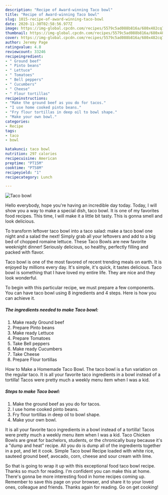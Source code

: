 ```yaml
---
description: "Recipe of Award-winning Taco bowl"
title: "Recipe of Award-winning Taco bowl"
slug: 1015-recipe-of-award-winning-taco-bowl
date: 2020-11-30T02:58:56.977Z
image: https://img-global.cpcdn.com/recipes/5579c5ad088b816a/680x482cq70/taco-bowl-recipe-main-photo.jpg
thumbnail: https://img-global.cpcdn.com/recipes/5579c5ad088b816a/680x482cq70/taco-bowl-recipe-main-photo.jpg
cover: https://img-global.cpcdn.com/recipes/5579c5ad088b816a/680x482cq70/taco-bowl-recipe-main-photo.jpg
author: Jeremy Page
ratingvalue: 4.8
reviewcount: 33246
recipeingredient:
- " Ground beef"
- " Pinto beans"
- " Lettuce"
- " Tomatoes"
- " Bell peppers"
- " Cucumbers"
- " Cheese"
- " Flour tortillas"
recipeinstructions:
- "Make the ground beef as you do for tacos."
- "I use home cooked pinto beans."
- "Fry flour tortillas in deep oil to bowl shape."
- "Make your own bowl."
categories:
- Recipe
tags:
- taco
- bowl

katakunci: taco bowl 
nutrition: 297 calories
recipecuisine: American
preptime: "PT15M"
cooktime: "PT58M"
recipeyield: "1"
recipecategory: Lunch

---
```



![Taco bowl](https://img-global.cpcdn.com/recipes/5579c5ad088b816a/680x482cq70/taco-bowl-recipe-main-photo.jpg)

Hello everybody, hope you're having an incredible day today. Today, I will show you a way to make a special dish, taco bowl. It is one of my favorites food recipes. This time, I will make it a little bit tasty. This is gonna smell and look delicious.

To transform leftover taco bowl into a taco salad: make a taco bowl one night and a salad the next! Simply grab all your leftovers and add to a big bed of chopped romaine lettuce. These Taco Bowls are new favorite weeknight dinner! Seriously delicious, so healthy, perfectly filling and packed with flavor.

Taco bowl is one of the most favored of recent trending meals on earth. It is enjoyed by millions every day. It's simple, it's quick, it tastes delicious. Taco bowl is something that I have loved my entire life. They are nice and they look wonderful.


To begin with this particular recipe, we must prepare a few components. You can have taco bowl using 8 ingredients and 4 steps. Here is how you can achieve it.

<!--inarticleads1-->

##### The ingredients needed to make Taco bowl:

1. Make ready  Ground beef
1. Prepare  Pinto beans
1. Make ready  Lettuce
1. Prepare  Tomatoes
1. Take  Bell peppers
1. Make ready  Cucumbers
1. Take  Cheese
1. Prepare  Flour tortillas


How to Make a Homemade Taco Bowl. The taco bowl is a fun variation on the regular taco. It is all your favorite taco ingredients in a bowl instead of a tortilla! Tacos were pretty much a weekly menu item when I was a kid. 

<!--inarticleads2-->

##### Steps to make Taco bowl:

1. Make the ground beef as you do for tacos.
1. I use home cooked pinto beans.
1. Fry flour tortillas in deep oil to bowl shape.
1. Make your own bowl.


It is all your favorite taco ingredients in a bowl instead of a tortilla! Tacos were pretty much a weekly menu item when I was a kid. Taco Chicken Bowls are great for bachelors, students, or the chronically busy because it&#39;s a &#34;dump and heat&#34; recipe. All you do is dump all of the ingredients together in a pot, and let it cook. Simple Taco bowl Recipe loaded with white rice, sauteed ground beef, avocado, corn, cheese and sour cream with lime. 

So that is going to wrap it up with this exceptional food taco bowl recipe. Thanks so much for reading. I'm confident you can make this at home. There's gonna be more interesting food in home recipes coming up. Remember to save this page on your browser, and share it to your loved ones, colleague and friends. Thanks again for reading. Go on get cooking!
